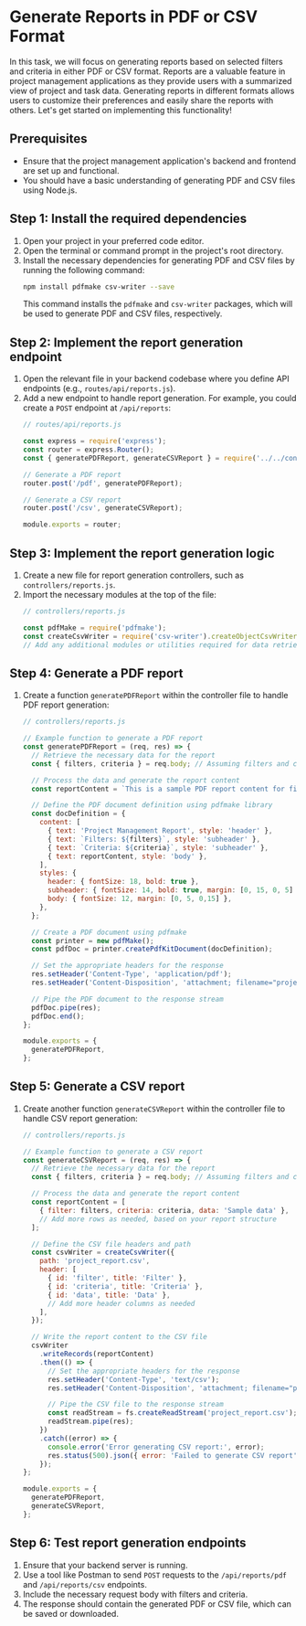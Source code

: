#  Generate Reports in PDF or CSV Format

In this task, we will focus on generating reports based on selected filters and criteria in either PDF or CSV format. Reports are a valuable feature in project management applications as they provide users with a summarized view of project and task data. Generating reports in different formats allows users to customize their preferences and easily share the reports with others. Let's get started on implementing this functionality!

## Prerequisites
- Ensure that the project management application's backend and frontend are set up and functional.
- You should have a basic understanding of generating PDF and CSV files using Node.js.

## Step 1: Install the required dependencies
1. Open your project in your preferred code editor.
2. Open the terminal or command prompt in the project's root directory.
3. Install the necessary dependencies for generating PDF and CSV files by running the following command:
   ```bash
   npm install pdfmake csv-writer --save
   ```
   This command installs the `pdfmake` and `csv-writer` packages, which will be used to generate PDF and CSV files, respectively.

## Step 2: Implement the report generation endpoint
1. Open the relevant file in your backend codebase where you define API endpoints (e.g., `routes/api/reports.js`).
2. Add a new endpoint to handle report generation. For example, you could create a `POST` endpoint at `/api/reports`:
   ```javascript
   // routes/api/reports.js

   const express = require('express');
   const router = express.Router();
   const { generatePDFReport, generateCSVReport } = require('../../controllers/reports');

   // Generate a PDF report
   router.post('/pdf', generatePDFReport);

   // Generate a CSV report
   router.post('/csv', generateCSVReport);

   module.exports = router;
   ```

## Step 3: Implement the report generation logic
1. Create a new file for report generation controllers, such as `controllers/reports.js`.
2. Import the necessary modules at the top of the file:
   ```javascript
   // controllers/reports.js

   const pdfMake = require('pdfmake');
   const createCsvWriter = require('csv-writer').createObjectCsvWriter;
   // Add any additional modules or utilities required for data retrieval and processing
   ```

## Step 4: Generate a PDF report
1. Create a function `generatePDFReport` within the controller file to handle PDF report generation:
   ```javascript
   // controllers/reports.js

   // Example function to generate a PDF report
   const generatePDFReport = (req, res) => {
     // Retrieve the necessary data for the report
     const { filters, criteria } = req.body; // Assuming filters and criteria are sent in the request body

     // Process the data and generate the report content
     const reportContent = `This is a sample PDF report content for filters: ${filters} and criteria: ${criteria}`;

     // Define the PDF document definition using pdfmake library
     const docDefinition = {
       content: [
         { text: 'Project Management Report', style: 'header' },
         { text: `Filters: ${filters}`, style: 'subheader' },
         { text: `Criteria: ${criteria}`, style: 'subheader' },
         { text: reportContent, style: 'body' },
       ],
       styles: {
         header: { fontSize: 18, bold: true },
         subheader: { fontSize: 14, bold: true, margin: [0, 15, 0, 5] },
         body: { fontSize: 12, margin: [0, 5, 0,15] },
       },
     };

     // Create a PDF document using pdfmake
     const printer = new pdfMake();
     const pdfDoc = printer.createPdfKitDocument(docDefinition);

     // Set the appropriate headers for the response
     res.setHeader('Content-Type', 'application/pdf');
     res.setHeader('Content-Disposition', 'attachment; filename="project_report.pdf"');

     // Pipe the PDF document to the response stream
     pdfDoc.pipe(res);
     pdfDoc.end();
   };

   module.exports = {
     generatePDFReport,
   };
   ```

## Step 5: Generate a CSV report
1. Create another function `generateCSVReport` within the controller file to handle CSV report generation:
   ```javascript
   // controllers/reports.js

   // Example function to generate a CSV report
   const generateCSVReport = (req, res) => {
     // Retrieve the necessary data for the report
     const { filters, criteria } = req.body; // Assuming filters and criteria are sent in the request body

     // Process the data and generate the report content
     const reportContent = [
       { filter: filters, criteria: criteria, data: 'Sample data' },
       // Add more rows as needed, based on your report structure
     ];

     // Define the CSV file headers and path
     const csvWriter = createCsvWriter({
       path: 'project_report.csv',
       header: [
         { id: 'filter', title: 'Filter' },
         { id: 'criteria', title: 'Criteria' },
         { id: 'data', title: 'Data' },
         // Add more header columns as needed
       ],
     });

     // Write the report content to the CSV file
     csvWriter
       .writeRecords(reportContent)
       .then(() => {
         // Set the appropriate headers for the response
         res.setHeader('Content-Type', 'text/csv');
         res.setHeader('Content-Disposition', 'attachment; filename="project_report.csv"');

         // Pipe the CSV file to the response stream
         const readStream = fs.createReadStream('project_report.csv');
         readStream.pipe(res);
       })
       .catch((error) => {
         console.error('Error generating CSV report:', error);
         res.status(500).json({ error: 'Failed to generate CSV report' });
       });
   };

   module.exports = {
     generatePDFReport,
     generateCSVReport,
   };
   ```

## Step 6: Test report generation endpoints
1. Ensure that your backend server is running.
2. Use a tool like Postman to send `POST` requests to the `/api/reports/pdf` and `/api/reports/csv` endpoints.
3. Include the necessary request body with filters and criteria.
4. The response should contain the generated PDF or CSV file, which can be saved or downloaded.


